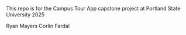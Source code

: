 This repo is for the Campus Tour App capstone project at Portland State University 2025

Ryan Mayers
Corlin Fardal
